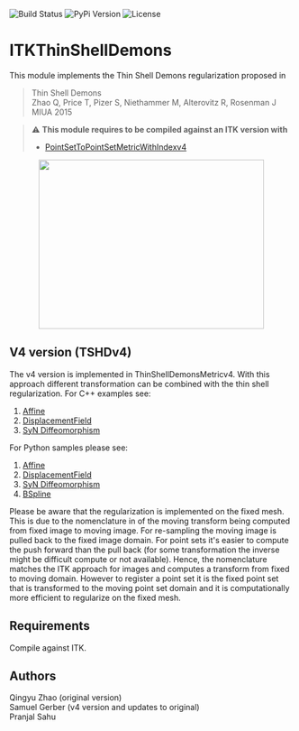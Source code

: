 ![Build Status](https://github.com/InsightSoftwareConsortium/ITKThinShellDemons/workflows/Build,%20test,%20package/badge.svg)
![PyPi Version](https://img.shields.io/pypi/v/itk-thinshelldemons.svg)
![License](https://img.shields.io/badge/License-Apache%202.0-blue.svg)

# ITKThinShellDemons

This module implements the Thin Shell Demons regularization proposed in

> Thin Shell Demons  
> Zhao Q, Price T, Pizer S, Niethammer M, Alterovitz R, Rosenman J  
> MIUA 2015  



> :warning: **This module requires to be compiled against an ITK version with**  
> - [PointSetToPointSetMetricWithIndexv4](https://github.com/InsightSoftwareConsortium/ITK/pull/2385)   
> 

<p align="center">
<img src="https://user-images.githubusercontent.com/1044135/158479969-7313ed94-c5fb-4803-ae8d-2c0631893664.png" width="400" height="300">
</p>

## V4 version (TSHDv4)

The v4 version is implemented in ThinShellDemonsMetricv4. With this approach different
transformation can be combined with the thin shell regularization. For C++ examples see:
1. [Affine](./test/itkThinShellDemonsTestv4_Affine.cxx)
2. [DisplacementField](./test/itkThinShellDemonsTestv4_Displacement.cxx)
3. [SyN Diffeomorphism](./test/itkThinShellDemonsTestv4_SyN.cxx)

For Python samples please see:
1. [Affine](./examples/test_tsd_affine.py)
2. [DisplacementField](./examples/test_tsd_displacement.py)
3. [SyN Diffeomorphism](./examples/test_tsd_syn.py)
4. [BSpline](./examples/test_tsd_bspline.ipynb)

Please be aware that the regularization is implemented on the fixed mesh. This is due to the 
nomenclature in of the moving transform being computed from fixed image to moving image. For 
re-sampling the moving image is pulled back to the fixed image domain. For point sets
it's easier to compute the push forward than the pull back (for some transformation the 
inverse might be difficult compute or not available). Hence, the nomenclature matches
the ITK approach for images and computes a transform from fixed to moving domain. However to
register a point set it is the fixed point set that is transformed to the moving point set 
domain and it is computationally more efficient to regularize on the fixed mesh.


## Requirements

Compile against ITK.

## Authors
Qingyu Zhao (original version)  
Samuel Gerber (v4 version and updates to original)  
Pranjal Sahu
